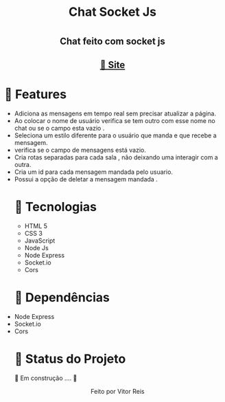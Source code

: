 
<h1 align="center" >Chat Socket Js<h1>
<h2 align="center">Chat feito com socket js </h2>
    <h2 align="center"><a href="https://chat-socketjs-express.herokuapp.com/">🔗 Site</a></h2>
<h1>🚀 Features</h1>
<ul>
    <li> Adiciona as mensagens em tempo real sem precisar atualizar a página.
      <li>Ao colocar o nome de usuário verifica se tem outro com esse nome no chat ou se o campo esta vazio .
        <li>Seleciona um estilo diferente para o usuário que manda e que recebe a mensagem.
          <li> verifica se o campo de mensagens está vazio.
            <li>Cria rotas separadas para cada sala , não deixando uma interagir com a outra.
             <li>Cria um id para cada mensagem mandada pelo usuario.
               <li>Possui a opção de deletar a mensagem mandada . 
<h1>🚀 Tecnologias</h1>
 
 <ul>
    <li>HTML 5
      <li>CSS 3
       <li> JavaScript
         <li> Node Js
          <li> Node Express
            <li>Socket.io
             <li>Cors

  
 </ul>
 <h1>🚀 Dependências</h1>
          <li>Node Express
           <li>Socket.io
            <li>Cors
              
                
 
<h1 > 🚀 Status do Projeto </h1>
 
 <p > 🚧   Em construção .... 🚧 </p>
 
 
 <p align="center">Feito por Vitor Reis</p>
